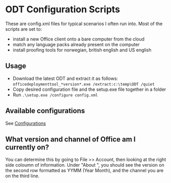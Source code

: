 # ODT Configuration Scripts 
These are config.xml files for typical scenarios I often run into. 
Most of the scripts are set to:
- install a new Office client onto a bare computer from the cloud
- match any language packs already present on the computer
- install proofing tools for norwegian, british english and US english

## Usage
- Download the latest ODT and extract it as follows: `officedeploymenttool_*version*.exe /extract:c:\temp\ODT /quiet`
- Copy desired configuration file and the setup.exe file together in a folder
- Run `.\setup.exe /configure config.xml`

## Available configurations
See [Configurations](Configurations.md)

## What version and channel of Office am I currently on?
You can determine this by going to File >> Account, then looking at the right side coloumn of information. 
Under "About <OfficeApp>", you should see the version on the second row formatted as YYMM (Year Month), and the channel you are on the third line.
